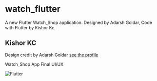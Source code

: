 # watch_flutter

A new Flutter Watch_Shop application. Designed by Adarsh Goldar, Code with Flutter by Kishor Kc.

## Kishor KC

Design credit by Adarsh Goldar [see the profile](https://dribbble.com/AdarshGo)

Watch_Shop App Final UI/UX

![Flutter](https://user-images.githubusercontent.com/73419211/116854073-d0f66a00-ac16-11eb-9d3a-3c03b0013441.png)

